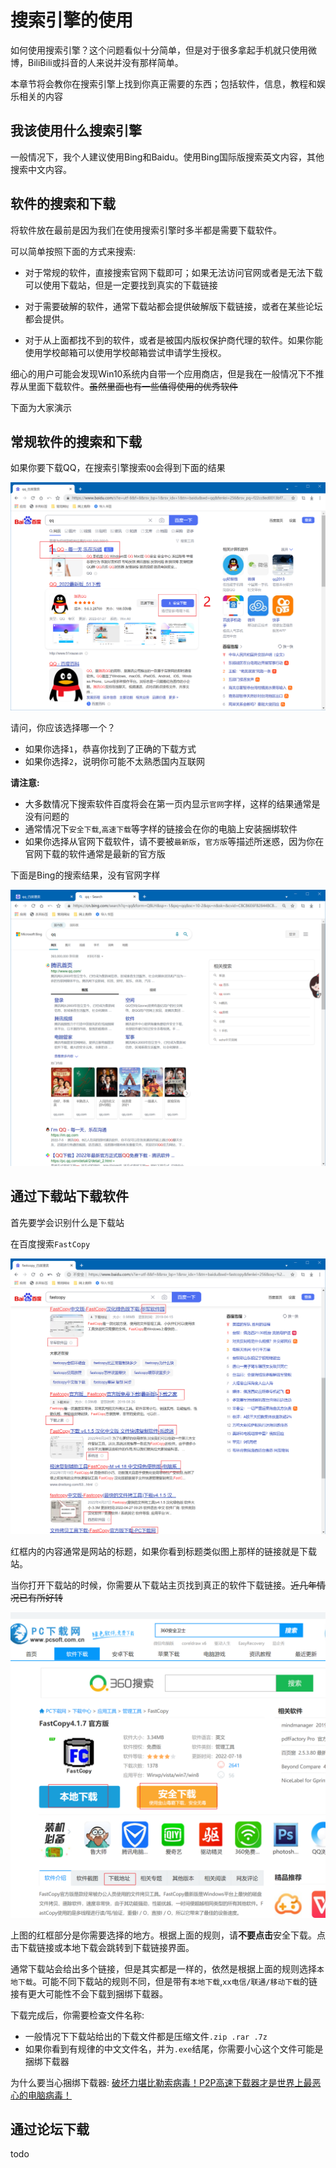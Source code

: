 # 搜索引擎的使用

如何使用搜索引擎？这个问题看似十分简单，但是对于很多拿起手机就只使用微博，BiliBili或抖音的人来说并没有那样简单。

本章节将会教你在搜索引擎上找到你真正需要的东西；包括软件，信息，教程和娱乐相关的内容

## 我该使用什么搜索引擎

一般情况下，我个人建议使用Bing和Baidu。使用Bing国际版搜索英文内容，其他搜索中文内容。

## 软件的搜索和下载

将软件放在最前是因为我们在使用搜索引擎时多半都是需要下载软件。

可以简单按照下面的方式来搜索:

* 对于常规的软件，直接搜索官网下载即可；如果无法访问官网或者是无法下载可以使用下载站，但是一定要找到真实的下载链接

* 对于需要破解的软件，通常下载站都会提供破解版下载链接，或者在某些论坛都会提供。

* 对于从上面都找不到的软件，或者是被国内版权保护商代理的软件。如果你能使用学校邮箱可以使用学校邮箱尝试申请学生授权。

细心的用户可能会发现Win10系统内自带一个应用商店，但是我在一般情况下不推荐从里面下载软件。~~虽然里面也有一些值得使用的优秀软件~~

下面为大家演示

## 常规软件的搜索和下载

如果你要下载QQ，在搜索引擎搜索`QQ`会得到下面的结果

![qq搜索](../img/chap2_search_qq1.png)

请问，你应该选择哪一个？

* 如果你选择`1`，恭喜你找到了正确的下载方式
* 如果你选择`2`，说明你可能不太熟悉国内互联网

**请注意:**

* 大多数情况下搜索软件百度将会在第一页内显示`官网`字样，这样的结果通常是没有问题的
* 通常情况下`安全下载`,`高速下载`等字样的链接会在你的电脑上安装捆绑软件
* 如果你选择从官网下载软件，请不要被`最新版`，`官方版`等描述所迷惑，因为你在官网下载的软件通常是最新的官方版

下面是Bing的搜索结果，没有官网字样

![qq搜索](../img/chap2_search_qq2.png)


## 通过下载站下载软件

首先要学会识别什么是下载站

在百度搜索`FastCopy`

![fastcopy](../img/chap2_search_fastcopy1.png)

红框内的内容通常是网站的标题，如果你看到标题类似图上那样的链接就是下载站。

当你打开下载站的时候，你需要从下载站主页找到真正的软件下载链接。~~近几年情况已有所好转~~


![fastcopy](../img/chap2_search_fastcopy2.png)

上图的红框部分是你需要选择的地方。根据上面的规则，请**不要点击**安全下载。点击下载链接或本地下载会跳转到下载链接界面。

通常下载站会给出多个链接，但是其实都是一样的，依然是根据上面的规则选择`本地下载`。可能不同下载站的规则不同，但是带有`本地下载`,`xx电信/联通/移动下载`的链接有更大可能性不会下载到捆绑下载器。

下载完成后，你需要检查文件名称:

* 一般情况下下载站给出的下载文件都是压缩文件`.zip .rar .7z`
* 如果你看到有规律的中文文件名，并为`.exe`结尾，你需要小心这个文件可能是捆绑下载器

为什么要当心捆绑下载器: [破坏力堪比勒索病毒！P2P高速下载器才是世界上最恶心的电脑病毒！](https://www.bilibili.com/video/BV15X4y1T73S)


## 通过论坛下载

todo